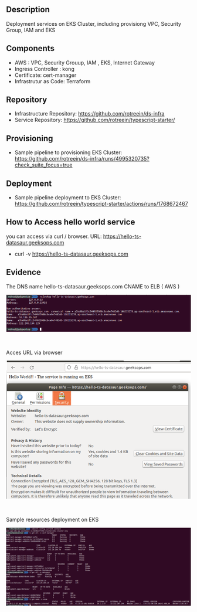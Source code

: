 ## Description 

Deployment services on EKS Cluster, including provisiong VPC, Security Group, IAM and EKS



## Components

* AWS : VPC, Security Grouup, IAM , EKS, Internet Gateway
* Ingress Controller : kong
* Certificate: cert-manager
* Infrastrutur as Code: Terraform


## Repository

* Infrastructure Repository: https://github.com/rotreein/ds-infra
* Service Repository: https://github.com/rotreein/typescript-starter/


## Provisioning
* Sample pipeline to provisioning EKS Cluster:  https://github.com/rotreein/ds-infra/runs/4995320735?check_suite_focus=true


## Deployment
* Sample pipeline deployment to EKS Cluster: https://github.com/rotreein/typescript-starter/actions/runs/1768672467


## How to Access hello world service
you can access via curl / browser. URL: https://hello-ts-datasaur.geeksops.com
* curl -v https://hello-ts-datasaur.geeksops.com

## Evidence

The DNS name hello-ts-datasaur.geeksops.com CNAME to ELB ( AWS )

![img](img/dns.png)

<br/>

Acces URL via browser

![img](img/letsencrypt-cert.png)

<br/>

Sample resources deployment on EKS

![img](img/k8s.png)